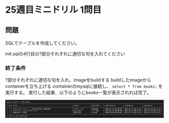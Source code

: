 # 25週目ミニドリル 1問目

## 問題

SQLでテーブルを作成してください。

init.sqlの4行目の?部分それぞれに適切な句を入れてください

### 終了条件
?部分それぞれに適切な句を入れ、imageをbuildする
buildしたimageからcontainerを立ち上げる
containerのmysqlに接続し、 `select * from books;` を実行する。
実行した結果、以下のようにbooks一覧が表示されれば完了。

![picture 1](./images/a3d0dfacb65eb13e790eedad83dc06767b94e32dad79f7d736b5a17bccff4214.png)  
